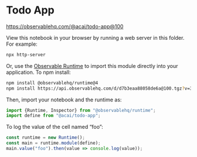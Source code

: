 # Todo App

https://observablehq.com/@acai/todo-app@100

View this notebook in your browser by running a web server in this folder. For
example:

~~~sh
npx http-server
~~~

Or, use the [Observable Runtime](https://github.com/observablehq/runtime) to
import this module directly into your application. To npm install:

~~~sh
npm install @observablehq/runtime@4
npm install https://api.observablehq.com/d/d7b3eaa88058de6a@100.tgz?v=3
~~~

Then, import your notebook and the runtime as:

~~~js
import {Runtime, Inspector} from "@observablehq/runtime";
import define from "@acai/todo-app";
~~~

To log the value of the cell named “foo”:

~~~js
const runtime = new Runtime();
const main = runtime.module(define);
main.value("foo").then(value => console.log(value));
~~~
